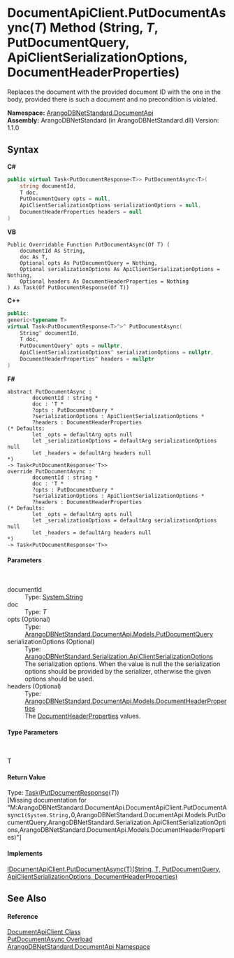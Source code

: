 # DocumentApiClient.PutDocumentAsync(*T*) Method (String, *T*, PutDocumentQuery, ApiClientSerializationOptions, DocumentHeaderProperties)
 

Replaces the document with the provided document ID with the one in the body, provided there is such a document and no precondition is violated.

**Namespace:**&nbsp;<a href="927cb31f-380a-2bf4-a1ca-09ab720e232b">ArangoDBNetStandard.DocumentApi</a><br />**Assembly:**&nbsp;ArangoDBNetStandard (in ArangoDBNetStandard.dll) Version: 1.1.0

## Syntax

**C#**<br />
``` C#
public virtual Task<PutDocumentResponse<T>> PutDocumentAsync<T>(
	string documentId,
	T doc,
	PutDocumentQuery opts = null,
	ApiClientSerializationOptions serializationOptions = null,
	DocumentHeaderProperties headers = null
)

```

**VB**<br />
``` VB
Public Overridable Function PutDocumentAsync(Of T) ( 
	documentId As String,
	doc As T,
	Optional opts As PutDocumentQuery = Nothing,
	Optional serializationOptions As ApiClientSerializationOptions = Nothing,
	Optional headers As DocumentHeaderProperties = Nothing
) As Task(Of PutDocumentResponse(Of T))
```

**C++**<br />
``` C++
public:
generic<typename T>
virtual Task<PutDocumentResponse<T>^>^ PutDocumentAsync(
	String^ documentId, 
	T doc, 
	PutDocumentQuery^ opts = nullptr, 
	ApiClientSerializationOptions^ serializationOptions = nullptr, 
	DocumentHeaderProperties^ headers = nullptr
)
```

**F#**<br />
``` F#
abstract PutDocumentAsync : 
        documentId : string * 
        doc : 'T * 
        ?opts : PutDocumentQuery * 
        ?serializationOptions : ApiClientSerializationOptions * 
        ?headers : DocumentHeaderProperties 
(* Defaults:
        let _opts = defaultArg opts null
        let _serializationOptions = defaultArg serializationOptions null
        let _headers = defaultArg headers null
*)
-> Task<PutDocumentResponse<'T>> 
override PutDocumentAsync : 
        documentId : string * 
        doc : 'T * 
        ?opts : PutDocumentQuery * 
        ?serializationOptions : ApiClientSerializationOptions * 
        ?headers : DocumentHeaderProperties 
(* Defaults:
        let _opts = defaultArg opts null
        let _serializationOptions = defaultArg serializationOptions null
        let _headers = defaultArg headers null
*)
-> Task<PutDocumentResponse<'T>> 
```


#### Parameters
&nbsp;<dl><dt>documentId</dt><dd>Type: <a href="https://docs.microsoft.com/dotnet/api/system.string" target="_blank" rel="noopener noreferrer">System.String</a><br /></dd><dt>doc</dt><dd>Type: *T*<br /></dd><dt>opts (Optional)</dt><dd>Type: <a href="bff47fb9-1b31-da8e-8ba7-07566b33c2ce">ArangoDBNetStandard.DocumentApi.Models.PutDocumentQuery</a><br /></dd><dt>serializationOptions (Optional)</dt><dd>Type: <a href="4d2cfe44-8a3a-2efb-e814-c882bbee3e85">ArangoDBNetStandard.Serialization.ApiClientSerializationOptions</a><br />The serialization options. When the value is null the the serialization options should be provided by the serializer, otherwise the given options should be used.</dd><dt>headers (Optional)</dt><dd>Type: <a href="ec926014-3226-807e-03cf-3e590a993eb8">ArangoDBNetStandard.DocumentApi.Models.DocumentHeaderProperties</a><br />The <a href="ec926014-3226-807e-03cf-3e590a993eb8">DocumentHeaderProperties</a> values.</dd></dl>

#### Type Parameters
&nbsp;<dl><dt>T</dt><dd /></dl>

#### Return Value
Type: <a href="https://docs.microsoft.com/dotnet/api/system.threading.tasks.task-1" target="_blank" rel="noopener noreferrer">Task</a>(<a href="e02f4b6d-cd9b-3f2c-8347-335a724a8493">PutDocumentResponse</a>(*T*))<br />\[Missing <returns> documentation for "M:ArangoDBNetStandard.DocumentApi.DocumentApiClient.PutDocumentAsync``1(System.String,``0,ArangoDBNetStandard.DocumentApi.Models.PutDocumentQuery,ArangoDBNetStandard.Serialization.ApiClientSerializationOptions,ArangoDBNetStandard.DocumentApi.Models.DocumentHeaderProperties)"\]

#### Implements
<a href="e8be944f-eef5-4863-bcf3-4f6a68701e4a">IDocumentApiClient.PutDocumentAsync(T)(String, T, PutDocumentQuery, ApiClientSerializationOptions, DocumentHeaderProperties)</a><br />

## See Also


#### Reference
<a href="cd42246b-93a7-65bc-606d-b54b1f465670">DocumentApiClient Class</a><br /><a href="f1c254ad-613d-eb67-ae2d-dd9e5c7cbc8f">PutDocumentAsync Overload</a><br /><a href="927cb31f-380a-2bf4-a1ca-09ab720e232b">ArangoDBNetStandard.DocumentApi Namespace</a><br />